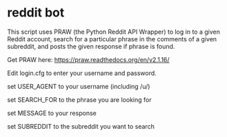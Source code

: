 reddit bot
==========

This script uses PRAW (the Python Reddit API Wrapper) to log in to a given Reddit account, search for a particular phrase in the comments of a given subreddit, and posts the given response if phrase is found.

Get PRAW here: https://praw.readthedocs.org/en/v2.1.16/

Edit login.cfg to enter your username and password.

set USER_AGENT to your username (including /u/)

set SEARCH_FOR to the phrase you are looking for

set MESSAGE to your response

set SUBREDDIT to the subreddit you want to search
